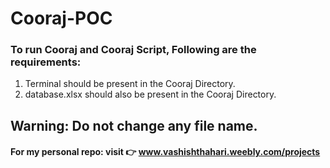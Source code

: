 # Cooraj-POC

### To run Cooraj and Cooraj Script, Following are the requirements:
1. Terminal should be present in the Cooraj Directory.
2. database.xlsx should also be present in the Cooraj Directory.

## Warning: Do not change any file name.

#### For my personal repo: visit 👉 www.vashishthahari.weebly.com/projects
